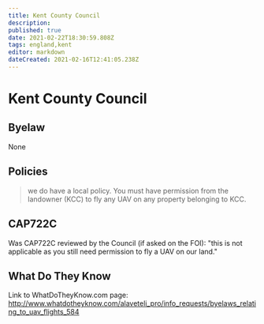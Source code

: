 ```yaml
---
title: Kent County Council
description: 
published: true
date: 2021-02-22T18:30:59.808Z
tags: england,kent
editor: markdown
dateCreated: 2021-02-16T12:41:05.238Z
---
```


# Kent County Council


## Byelaw
None

## Policies
> we do have a local policy. You must have permission from the landowner (KCC) to fly any UAV on any property belonging to KCC.

## CAP722C

Was CAP722C reviewed by the Council (if asked on the FOI): "this is not applicable as you still need permission to fly a UAV on our land."

## What Do They Know

Link to WhatDoTheyKnow.com page:
http://www.whatdotheyknow.com/alaveteli_pro/info_requests/byelaws_relating_to_uav_flights_584

